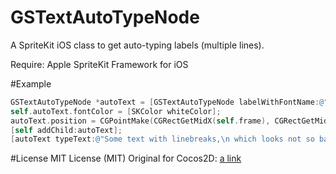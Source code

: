 GSTextAutoTypeNode
==============

A SpriteKit iOS class to get auto-typing labels (multiple lines).

Require: Apple SpriteKit Framework for iOS 

#Example

```Objective-C
GSTextAutoTypeNode *autoText = [GSTextAutoTypeNode labelWithFontName:@"Arial"];
self.autoText.fontColor = [SKColor whiteColor];
autoText.position = CGPointMake(CGRectGetMidX(self.frame), CGRectGetMidY(self.frame)); //text in the center
[self addChild:autoText];
[autoText typeText:@"Some text with linebreaks,\n which looks not so bad" withDelay:0.1f];
```

#License
MIT License (MIT)
Original for Cocos2D: [a link](https://github.com/sceresia/CCAutoType)
